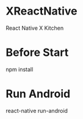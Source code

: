# XReactNative
React Native X Kitchen

# Before Start 
npm install

# Run Android
react-native run-android
